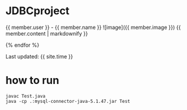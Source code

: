# JDBCproject
{{ member.user }} - {{ member.name }}
![image]({{ member.image }})
{{ member.content | markdownify }}

{% endfor %}

Last updated: {{ site.time }}

# how to run
```
javac Test.java
java -cp .:mysql-connector-java-5.1.47.jar Test
```
